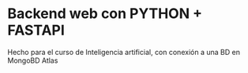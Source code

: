 # Backend web con PYTHON + FASTAPI
Hecho para el curso de Inteligencia artificial, con conexión a una BD en MongoBD Atlas
